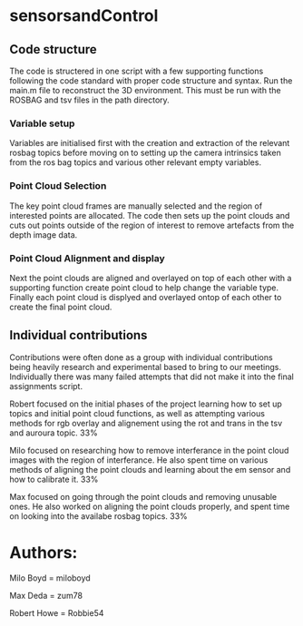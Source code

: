 # sensorsandControl

## Code structure 
The code is structered in one script with a few supporting functions following the code standard with proper code structure and syntax. Run the main.m file to reconstruct the 3D environment. This must be run with the ROSBAG and tsv files in the path directory.
### Variable setup 
Variables are initialised first with the creation and extraction of the relevant rosbag topics before moving on to setting up the camera intrinsics taken from the ros bag topics and various other relevant empty variables.
### Point Cloud Selection 
The key point cloud frames are manually selected and the region of interested points are allocated.
The code then sets up the point clouds and cuts out points outside of the region of interest to remove artefacts from the depth image data.
### Point Cloud Alignment and display
Next the point clouds are aligned and overlayed on top of each other with a supporting function create point cloud to help change the variable type.
Finally each point cloud is displyed and overlayed ontop of each other to create the final point cloud. 

## Individual contributions 
Contributions were often done as a group with individual contributions being heavily research and experimental based to bring to our meetings. Individually there was many failed attempts that did not make it into the final assignments script.

Robert focused on the initial phases of the project learning how to set up topics and initial point cloud functions, as well as attempting various methods for rgb overlay and alignement using the rot and trans in the tsv and auroura topic. 33%

Milo focused on researching how to remove interferance in the point cloud images with the region of interferance. He also spent time on various methods of aligning the point clouds and learning     about the em sensor and how to calibrate it. 33%

Max focused on going through the point clouds and removing unusable ones. He also worked on aligning the point clouds properly, and spent time on looking into the availabe rosbag topics. 33%

# Authors: 

Milo Boyd = miloboyd

Max Deda = zum78

Robert Howe = Robbie54

